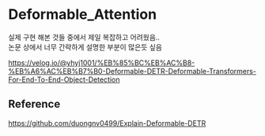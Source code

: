  # Deformable_Attention  
 실제 구현 해본 것들 중에서 제일 복잡하고 어려웠음..  
 논문 상에서 너무 간략하게 설명한 부분이 많은듯 싶음  

https://velog.io/@yhyj1001/%EB%85%BC%EB%AC%B8-%EB%A6%AC%EB%B7%B0-Deformable-DETR-Deformable-Transformers-For-End-To-End-Object-Detection
   
   
 ## Reference
  https://github.com/duongnv0499/Explain-Deformable-DETR
 
